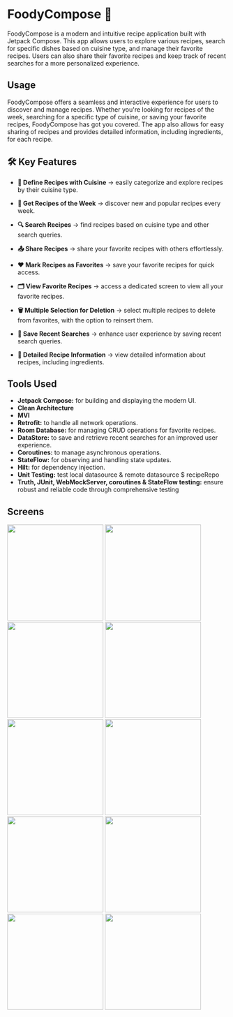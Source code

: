 # FoodyCompose 🚀

FoodyCompose is a modern and intuitive recipe application built with Jetpack Compose. This app allows users to explore various recipes, search for specific dishes based on cuisine type, and manage their favorite recipes. Users can also share their favorite recipes and keep track of recent searches for a more personalized experience.

## Usage

FoodyCompose offers a seamless and interactive experience for users to discover and manage recipes. Whether you're looking for recipes of the week, searching for a specific type of cuisine, or saving your favorite recipes, FoodyCompose has got you covered. The app also allows for easy sharing of recipes and provides detailed information, including ingredients, for each recipe.

## 🛠️ Key Features

 - **🍴 Define Recipes with Cuisine** &rarr; easily categorize and explore recipes by their cuisine type.

 - **🌟 Get Recipes of the Week** &rarr; discover new and popular recipes every week.

 - **🔍 Search Recipes** &rarr; find recipes based on cuisine type and other search queries.

 - **📤 Share Recipes** &rarr; share your favorite recipes with others effortlessly.

 - **❤️ Mark Recipes as Favorites** &rarr; save your favorite recipes for quick access.

 - **🗂️ View Favorite Recipes** &rarr; access a dedicated screen to view all your favorite recipes.

 - **🗑️ Multiple Selection for Deletion** &rarr; select multiple recipes to delete from favorites, with the option to reinsert them.

 - **💾 Save Recent Searches** &rarr; enhance user experience by saving recent search queries.

 - **📃 Detailed Recipe Information** &rarr; view detailed information about recipes, including ingredients.

## Tools Used

- **Jetpack Compose:** for building and displaying the modern UI.
- **Clean Architecture**
- **MVI**
- **Retrofit:** to handle all network operations.
- **Room Database:** for managing CRUD operations for favorite recipes.
- **DataStore:** to save and retrieve recent searches for an improved user experience.
- **Coroutines:** to manage asynchronous operations.
- **StateFlow:** for observing and handling state updates.
- **Hilt:** for dependency injection.
- **Unit Testing:** test local datasource & remote datasource $ recipeRepo
- **Truth, JUnit, WebMockServer, coroutines & StateFlow testing:** ensure robust and reliable code through comprehensive testing



## Screens

<img width="220" src="https://github.com/user-attachments/assets/0baf8615-4ac4-4883-90a7-c2f07c8698df"> <img width="220" src="https://github.com/user-attachments/assets/43490a85-f9e0-4b25-a74f-44953c29e528"> <img width="220" src="https://github.com/user-attachments/assets/d47007c9-bfa0-46e6-bb58-22f654852950"> <img width="220" src="https://github.com/user-attachments/assets/4649ef30-b64a-419a-a677-38aa70995506"> <img width="220" src="https://github.com/user-attachments/assets/27a86240-1e86-4df6-a299-339b90768cd6"> <img width="220" src="https://github.com/user-attachments/assets/62b7d3a5-5b30-414a-8e1f-92155902e052"> <img width="220" src="https://github.com/user-attachments/assets/968cb7d0-c7f6-4c98-b6c9-effb4949ede7"> <img width="220" src="https://github.com/user-attachments/assets/83cd01d9-4e61-4b8c-bd37-3cb23c8ce126"> <img width="220" src="https://github.com/user-attachments/assets/8f429aec-1112-4978-bf9c-56469d7c2722">
<img width="220" src="https://github.com/user-attachments/assets/91b556cf-f7d1-45af-9753-e31490e417e7">

